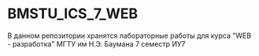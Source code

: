 # BMSTU_ICS_7_WEB
В данном репозитории хранятся лабораторные работы для курса "WEB - разработка" МГТУ им Н.Э. Баумана 7 семестр ИУ7
